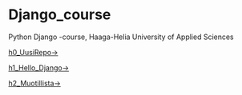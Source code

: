 # Django_course

Python Django -course, Haaga-Helia University of Applied Sciences



[h0_UusiRepo->](https://github.com/LiljestromNadja/Django_course/blob/main/h0_UusiRepo.md)  

[h1_Hello_Django->](https://github.com/LiljestromNadja/Django_course/blob/main/h1_Hello_Django.md)  

[h2_Muotillista->](https://github.com/LiljestromNadja/Django_course/blob/main/h2_Muotillista.md)
